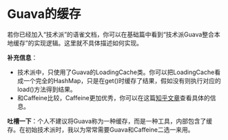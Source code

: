 # Guava的缓存

若你已经加入“技术派”的语雀文档，你可以在基础篇中看到“技术派Guava整合本地缓存”的实现逻辑。这里就不具体描述如何实现。

**补充信息**：

-   技术派中，只使用了Guava的LoadingCache类。你可以把LoadingCache看成一个完全的HashMap，只是在get()时缓存了结果，假如没有则执行对应的load()方法得到结果。
-   和Caffeine比较，Caffeine更加优秀，你可以在这篇[知乎文章](https://zhuanlan.zhihu.com/p/345175951)查看具体的信息。

**吐槽一下**：个人不建议将Guava称为一种缓存，而是一种工具，内部包含了缓存。在初始技术派时，我以为常常需要Guava和Caffeine二选一来用。







